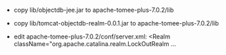 - copy lib/objectdb-jee.jar to apache-tomee-plus-7.0.2/lib

- copy lib/tomcat-objectdb-realm-0.0.1.jar to apache-tomee-plus-7.0.2/lib

- edit apache-tomee-plus-7.0.2/conf/server.xml:
    <Realm className="org.apache.catalina.realm.LockOutRealm 
        ...
        <Realm className="com.objectdb.realm.ObjectDBRealm" 
             resourceName="arq-realm" 
             url="$objectdb/db/app.odb"
             userEntity="User" 
             userNameColumn="login" 
             passwordColumn="password"
             groupNameColumn="groupName"/>
        </Realm>